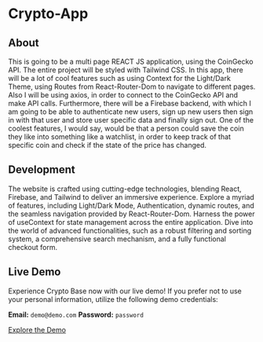 # Crypto-App

## About

This is going to be a multi page REACT JS application, using the CoinGecko API. The entire project will be styled with Tailwind CSS. In this app, there will be a lot of cool features such as using Context for the Light/Dark Theme, using Routes from React-Router-Dom to navigate to different pages. Also I will be using axios, in order to connect to the CoinGecko API and make API calls. Furthermore, there will be a Firebase backend, with which I am going to be able to authenticate new users, sign up new users then sign in with that user and store user specific data and finally sign out. One of the coolest features, I would say, would be that a person could save the coin they like into something like a watchlist, in order to keep track of that specific coin and check if the state of the price has changed.

## Development

The website is crafted using cutting-edge technologies, blending React, Firebase, and Tailwind to deliver an immersive experience. Explore a myriad of features, including Light/Dark Mode, Authentication, dynamic routes, and the seamless navigation provided by React-Router-Dom. Harness the power of useContext for state management across the entire application. Dive into the world of advanced functionalities, such as a robust filtering and sorting system, a comprehensive search mechanism, and a fully functional checkout form.

## Live Demo

Experience Crypto Base now with our live demo! If you prefer not to use your personal information, utilize the following demo credentials:

**Email:** `demo@demo.com`
**Password:** `password`

[Explore the Demo](https://cryptobase-6294f.web.app/ "See the demo")
